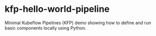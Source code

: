 # kfp-hello-world-pipeline
Minimal Kubeflow Pipelines (KFP) demo showing how to define and run basic components locally using Python.
